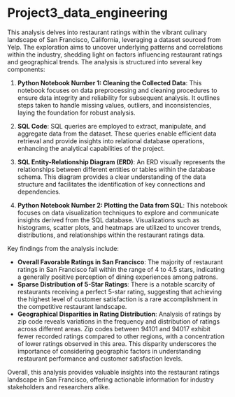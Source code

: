 # Project3_data_engineering
This analysis delves into restaurant ratings within the vibrant culinary landscape of San Francisco, California, leveraging a dataset sourced from Yelp. The exploration aims to uncover underlying patterns and correlations within the industry, shedding light on factors influencing restaurant ratings and geographical trends. The analysis is structured into several key components:

1. **Python Notebook Number 1: Cleaning the Collected Data**: This notebook focuses on data preprocessing and cleaning procedures to ensure data integrity and reliability for subsequent analysis. It outlines steps taken to handle missing values, outliers, and inconsistencies, laying the foundation for robust analysis.

2. **SQL Code**: SQL queries are employed to extract, manipulate, and aggregate data from the dataset. These queries enable efficient data retrieval and provide insights into relational database operations, enhancing the analytical capabilities of the project.

3. **SQL Entity-Relationship Diagram (ERD)**: An ERD visually represents the relationships between different entities or tables within the database schema. This diagram provides a clear understanding of the data structure and facilitates the identification of key connections and dependencies.

4. **Python Notebook Number 2: Plotting the Data from SQL**: This notebook focuses on data visualization techniques to explore and communicate insights derived from the SQL database. Visualizations such as histograms, scatter plots, and heatmaps are utilized to uncover trends, distributions, and relationships within the restaurant ratings data.

Key findings from the analysis include:

- **Overall Favorable Ratings in San Francisco**: The majority of restaurant ratings in San Francisco fall within the range of 4 to 4.5 stars, indicating a generally positive perception of dining experiences among patrons.
- **Sparse Distribution of 5-Star Ratings**: There is a notable scarcity of restaurants receiving a perfect 5-star rating, suggesting that achieving the highest level of customer satisfaction is a rare accomplishment in the competitive restaurant landscape.
- **Geographical Disparities in Rating Distribution**: Analysis of ratings by zip code reveals variations in the frequency and distribution of ratings across different areas. Zip codes between 94101 and 94017 exhibit fewer recorded ratings compared to other regions, with a concentration of lower ratings observed in this area. This disparity underscores the importance of considering geographic factors in understanding restaurant performance and customer satisfaction levels.

Overall, this analysis provides valuable insights into the restaurant ratings landscape in San Francisco, offering actionable information for industry stakeholders and researchers alike.
